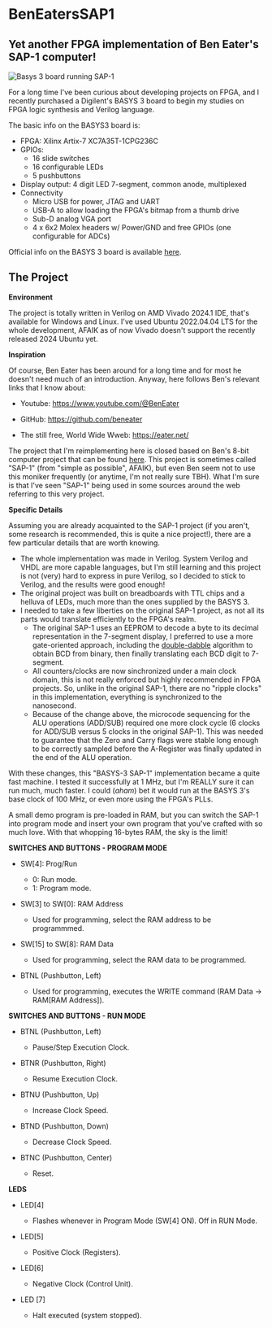 # BenEatersSAP1
## Yet another FPGA implementation of Ben Eater's SAP-1 computer!

![Basys 3 board running SAP-1](https://repository-images.githubusercontent.com/819211078/52954e30-02a5-4ecc-87c8-8abfb1fd9ab4)

For a long time I've been curious about developing projects on FPGA, and I recently purchased a Digilent's BASYS 3 board to begin my studies on FPGA logic synthesis and Verilog language. 

The basic info on the BASYS3 board is:

* FPGA: Xilinx Artix-7 XC7A35T-1CPG236C
* GPIOs:
  * 16 slide switches
  * 16 configurable LEDs
  * 5 pushbuttons
* Display output: 4 digit LED 7-segment, common anode, multiplexed
* Connectivity
  * Micro USB for power, JTAG and UART
  * USB-A to allow loading the FPGA's bitmap from a thumb drive
  * Sub-D analog VGA port
  * 4 x 6x2 Molex headers w/ Power/GND and free GPIOs (one configurable for ADCs)

Official info on the BASYS 3 board is available [here](https://digilent.com/reference/programmable-logic/basys-3/start).

## The Project

__Environment__

The project is totally written in Verilog on AMD Vivado 2024.1 IDE, that's available for Windows and Linux. I've used Ubuntu 2022.04.04 LTS for the whole development, AFAIK as of now Vivado doesn't support the recently released 2024 Ubuntu yet.

__Inspiration__

Of course, Ben Eater has been around for a long time and for most he doesn't need much of an introduction. Anyway, here follows Ben's relevant links that I know about:

* Youtube: https://www.youtube.com/@BenEater

* GitHub: https://github.com/beneater

* The still free, World Wide Wweb: https://eater.net/

The project that I'm reimplementing here is closed based on Ben's 8-bit computer project that can be found [here](https://eater.net/8bit). This project is sometimes called "SAP-1" (from "simple as possible", AFAIK), but even Ben seem not to use this moniker frequently (or anytime, I'm not really sure TBH). What I'm sure is that I've seen "SAP-1" being used in some sources around the web referring to this very project.

__Specific Details__

Assuming you are already acquainted to the SAP-1 project (if you aren't, some research is recommended, this is quite a nice project!), there are a few particular details that are worth knowing.

* The whole implementation was made in Verilog. System Verilog and VHDL are more capable languages, but I'm still learning and this project is not (very) hard to express in pure Verilog, so I decided to stick to Verilog, and the results were good enough!
* The original project was built on breadboards with TTL chips and a helluva of LEDs, much more than the ones supplied by the BASYS 3.
* I needed to take a few liberties on the original SAP-1 project, as not all its parts would translate efficiently to the FPGA's realm.
  * The original SAP-1 uses an EEPROM to decode a byte to its decimal representation in the 7-segment display, I preferred to use a more gate-oriented approach, including the [double-dabble](https://en.wikipedia.org/wiki/Double_dabble) algorithm to obtain BCD from binary, then finally translating each BCD digit to 7-segment.
  * All counters/clocks are now sinchronized under a main clock domain, this is not really enforced but highly recommended in FPGA projects. So, unlike in the original SAP-1, there are no "ripple clocks" in this implementation, everything is synchronized to the nanosecond.
  * Because of the change above, the microcode sequencing for the ALU operations (ADD/SUB) required one more clock cycle (6 clocks for ADD/SUB versus 5 clocks in the original SAP-1). This was needed to guarantee that the Zero and Carry flags were stable long enough to be correctly sampled before the A-Register was finally updated in the end of the ALU operation.

With these changes, this "BASYS-3 SAP-1" implementation became a quite fast machine. I tested it successfully at 1 MHz, but I'm REALLY sure it can run much, much faster. I could (*aham*) bet it would run at the BASYS 3's base clock of 100 MHz, or even more using the FPGA's PLLs.

A small demo program is pre-loaded in RAM, but you can switch the SAP-1 into program mode and insert your own program that you've crafted with so much love. With that whopping 16-bytes RAM, the sky is the limit!

__SWITCHES AND BUTTONS - PROGRAM MODE__

* SW[4]: Prog/Run
  * 0: Run mode.
  * 1: Program mode.
    
* SW[3] to SW[0]: RAM Address
  * Used for programming, select the RAM address to be programmmed.

* SW[15] to SW[8]: RAM Data
  * Used for programming, select the RAM data to be programmed.

* BTNL (Pushbutton, Left)
   * Used for programming, executes the WRITE command (RAM Data -> RAM[RAM Address]).
 
__SWITCHES AND BUTTONS - RUN MODE__

* BTNL  (Pushbutton, Left)
  * Pause/Step Execution Clock.

* BTNR  (Pushbutton, Right)
  * Resume Execution Clock.

* BTNU  (Pushbutton, Up)
  * Increase Clock Speed.

* BTND  (Pushbutton, Down)
  * Decrease Clock Speed.

* BTNC  (Pushbutton, Center)
  * Reset.

__LEDS__

* LED[4]
  * Flashes whenever in Program Mode (SW[4] ON). Off in RUN Mode.
 
* LED[5]
  * Positive Clock (Registers).

* LED[6]
  * Negative Clock (Control Unit).

* LED [7]
  * Halt executed (system stopped).

